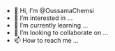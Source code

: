- 👋 Hi, I’m @OussamaChemsi
- 👀 I’m interested in ...
- 🌱 I’m currently learning ...
- 💞️ I’m looking to collaborate on ...
- 📫 How to reach me ...

<!---
OussamaChemsi/OussamaChemsi is a ✨ special ✨ repository because its `README.md` (this file) appears on your GitHub profile.
You can click the Preview link to take a look at your changes.
--->
